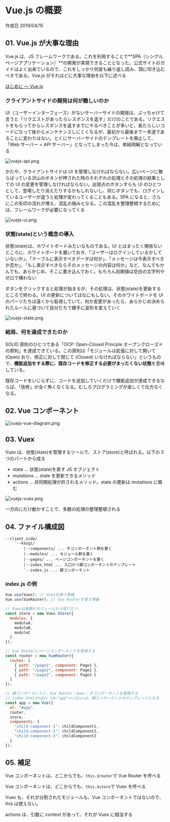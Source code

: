 # Vue.js の概要

作成日 2019/04/15

## 01. Vue.js が大事な理由

Vue.js は、JS フレームワークである。これを利用することで**SPA（シングルページアプリケーション）**の開発が実現できることとなった。公式サイトのガイドはよく出来ているので、これをしっかり何度も繰り返し読み、頭に叩き込むべきである。Vue.js がそれほどに大事な理由を以下に述べる

[はじめに — Vue\.js](https://jp.vuejs.org/v2/guide/)

### クライアントサイドの開発は何が難しいのか

UI（ユーザーインターフェース）がないサーバーサイドの開発は、ぶっちゃけて言うと「リクエストがあったらレスポンスを返す」だけのことである。リクエストをもらってからレスポンスを返すまでにやるべきことが多いと、長たらしいコードになって後からメンテナンスしにくくなるが、最初から最後まで一本道であることに変わりはない。とくにサーバーサイドのテンプレートを廃止して、「Web サーバー = API サーバー」となってしまった今は、単純明解となっている

![vuejs-api.png](https://imgur.com/N5285pG.png)

かたや、クライアントサイドは UI を管理しなければならない。広いページに散らばっている沢山のボタンが押された時のそれぞれの処理とその処理の結果としての UI の変更を管理しなければならない。出発点のボタンすらも UI のひとつとして、登場したり消えたりするかもしれないし、同じボタンでも、ログインしているユーザーが違うと処理が変わってくることもある。SPA になると、さらにこの矢印の流れが増え、混乱の極みとなる。この混乱を整理整頓するためには、フレームワークが必要になってくる

![vuejs-ui.png](https://imgur.com/CjnWSRB.png)

### 状態(state)という概念の導入

状態(state)は、ホワイトボードみたいなものである。UI とはまったく関係ないところに、ホワイトボードを置いておき、「ユーザーはログインしているかしていないか」、「テーブルに表示すべきデータは何か」、「メッセージは今表示すべきか否か」、「もし表示すべきならそのメッセージの内容は何か」など、なんでもかんでも、あらかじめ、そこに書き込んでおく。もちろん初期値は空白の文字列やゼロで構わない

ボタンをクリックすると処理が始まるが、その処理は、状態(state)を更新するところで終わる。UI の更新についてはなにもしない。そのホワイトボードを UI のパーツたちは遠くから監視していて、何か変更があったら、あらかじめ決められたルールに基づいて自分たちで勝手に姿形を変えていく

![vuejs-state.png](https://imgur.com/gGeXjk4.png)

### 結局、何を達成できたのか

SOLID 原則のひとつである「OCP: Open-Closed Princple オープンクローズドの原則」を達成できている。この原則は「モジュールは拡張に対して開いて (Open) おり、修正に対して閉じて (Closed) いなければならない」というもので、**機能追加をする際に、既存コードを修正する必要がまったくない状態**を意味している。

既存コードをいじらずに、コードを追加していくだけで機能追加が達成できるならば、「改修」が全く怖くなくなる。むしろプログラミングが楽しくて仕方なくなる。

## 02. Vue コンポーネント

![vuejs-vue-diagram.png](https://imgur.com/pj3ny5E.png)

## 03. Vuex

Vuex は、状態(state)を管理するツールで、ストア(store)と呼ばれる。以下の 3 つのパートから成る

- state ... 状態(state)を表す JS オブジェクト
- mutations ... state を更新できるメソッド
- actions ... 非同期処理が許されるメソッド。state の更新は mutations に頼む

![vuejs-vuex.png](https://imgur.com/kbJlg2g.png)

一方向にだけ動かすことで、多数の処理の整理整頓される

## 04. ファイル構成図

```text
--client_side/
    `--kaigi/
        |--components/ ... 子コンポーネント群を置く
        |--modules/ ... モジュール群を置く
        |--pages/ ... ページコンポーネントを置く
        |--index.html ... 入口かつ親コンポーネントのテンプレート
        `--index.js ... 親コンポーネント
```

### index.js の例

```js
Vue.use(Vuex); // Vuexを使う準備
Vue.use(VueRouter); // Vue Routerを使う準備

// Vuexは複数のモジュールから成り立つ
const store = new Vuex.Store({
  modules: {
    moduleA,
    moduleB,
    moduleC
  }
});

// Vue Routerにページコンポーネントを登録する
const router = new VueRouter({
  routes: [
    { path: "/page1", component: Page1 },
    { path: "/page2", component: Page2 },
    { path: "/page3", component: Page3 }
  ]
});

// 親コンポーネントに、Vue Router・Vuex・子コンポーネントを登録する
// index.htmlの<div id="app"></div>は、親コンポーネントのテンプレートとなる
const app = new Vue({
  el: "#app",
  router,
  store,
  components: {
    "child-component-1": childComponent1,
    "child-component-2": childComponent2,
    "child-component-3": childComponent3
  }
});
```

## 05. 補足

Vue コンポーネントは、どこからでも、`this.$router`で Vue Router を呼べる

Vue コンポーネントは、どこからでも、`this.$store`で Vuex を呼べる

Vuex も、それが分割されたモジュールも、Vue コンポーネントではないので、this は使えない。

actions は、引数に context があって、それが Vuex に相当する

